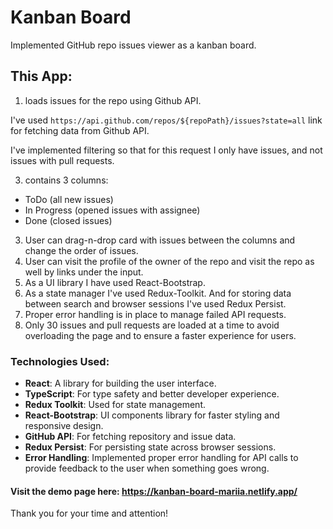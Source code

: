 # Kanban Board

Implemented GitHub repo issues viewer as a kanban board.

## This App:
1. loads issues for the repo using Github API.
   
I've used `https://api.github.com/repos/${repoPath}/issues?state=all` link for fetching data from Github API. 

I've implemented filtering so that for this request I only have issues, and not issues with pull requests.

3. contains 3 columns:
- ToDo (all new issues)
- In Progress (opened issues with assignee)
- Done (closed issues)

3. User can drag-n-drop card with issues between the columns and change the order of issues.
4. User can visit the profile of the owner of the repo and visit the repo as well by links under the input.
5. As a UI library I have used React-Bootstrap.
6. As a state manager I've used Redux-Toolkit. And for storing data between search and browser sessions I've used Redux Persist.
7. Proper error handling is in place to manage failed API requests.
8. Only 30 issues and pull requests are loaded at a time to avoid overloading the page and to ensure a faster experience for users.

### Technologies Used:
- **React**: A library for building the user interface.
- **TypeScript**: For type safety and better developer experience.
- **Redux Toolkit**: Used for state management.
- **React-Bootstrap**: UI components library for faster styling and responsive design.
- **GitHub API**: For fetching repository and issue data.
- **Redux Persist**: For persisting state across browser sessions.
- **Error Handling**: Implemented proper error handling for API calls to provide feedback to the user when something goes wrong.



#### Visit the demo page here: https://kanban-board-mariia.netlify.app/

Thank you for your time and attention!

